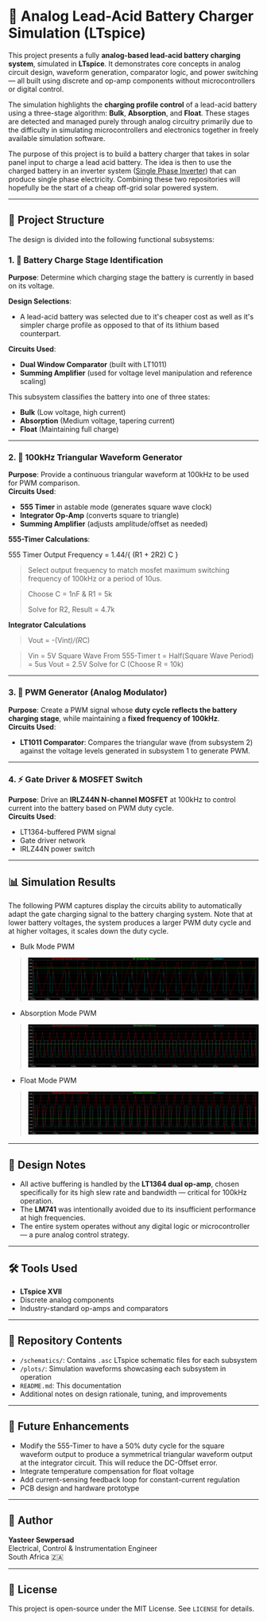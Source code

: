 # 🪫 Analog Lead-Acid Battery Charger Simulation (LTspice)

This project presents a fully **analog-based lead-acid battery charging system**, simulated in **LTspice**. It demonstrates core concepts in analog circuit design, waveform generation, comparator logic, and power switching — all built using discrete and op-amp components without microcontrollers or digital control.

The simulation highlights the **charging profile control** of a lead-acid battery using a three-stage algorithm: **Bulk**, **Absorption**, and **Float**. These stages are detected and managed purely through analog circuitry primarily due to the difficulty in simulating microcontrollers and electronics together in freely available simulation software. 

The purpose of this project is to build a battery charger that takes in solar panel input to charge a lead acid battery. The idea is then to use the charged battery in an inverter system ([Single Phase Inverter](https://github.com/Yasteer/Single-Phase-Inverter)) that can produce single phase electricity. Combining these two repositories will hopefully be the start of a cheap off-grid solar powered system.

---

## 🧩 Project Structure

The design is divided into the following functional subsystems:

### 1. 🔋 Battery Charge Stage Identification
**Purpose**: Determine which charging stage the battery is currently in based on its voltage.

**Design Selections**: 
- A lead-acid battery was selected due to it's cheaper cost as well as it's simpler charge profile as opposed to that of its lithium based counterpart.

**Circuits Used**:
- **Dual Window Comparator** (built with LT1011)
- **Summing Amplifier** (used for voltage level manipulation and reference scaling)

This subsystem classifies the battery into one of three states:
- **Bulk** (Low voltage, high current)
- **Absorption** (Medium voltage, tapering current)
- **Float** (Maintaining full charge)

---

### 2. 📐 100kHz Triangular Waveform Generator
**Purpose**: Provide a continuous triangular waveform at 100kHz to be used for PWM comparison.  
**Circuits Used**:
- **555 Timer** in astable mode (generates square wave clock)
- **Integrator Op-Amp** (converts square to triangle)
- **Summing Amplifier** (adjusts amplitude/offset as needed)

**555-Timer Calculations**:

555 Timer Output Frequency = 1.44/{ (R1 + 2R2) C }
> Select output frequency to match mosfet maximum switching frequency of 100kHz or a period of 10us.

> Choose C = 1nF & R1 = 5k
>
> Solve for R2, Result = 4.7k

**Integrator Calculations**

> Vout = -(Vin*t)/(R*C)

> Vin = 5V Square Wave From 555-Timer
> t = Half(Square Wave Period) = 5us
> Vout = 2.5V
> Solve for C (Choose R = 10k)
---

### 3. 🧠 PWM Generator (Analog Modulator)
**Purpose**: Create a PWM signal whose **duty cycle reflects the battery charging stage**, while maintaining a **fixed frequency of 100kHz**.  
**Circuits Used**:
- **LT1011 Comparator**: Compares the triangular wave (from subsystem 2) against the voltage levels generated in subsystem 1 to generate PWM.

---

### 4. ⚡ Gate Driver & MOSFET Switch
**Purpose**: Drive an **IRLZ44N N-channel MOSFET** at 100kHz to control current into the battery based on PWM duty cycle.  
**Circuits Used**:
- LT1364-buffered PWM signal
- Gate driver network
- IRLZ44N power switch

---

## 📊 Simulation Results
The following PWM captures display the circuits ability to automatically adapt the gate charging signal to the battery charging system.
Note that at lower battery voltages, the system produces a larger PWM duty cycle and at higher voltages, it scales down the duty cycle.

* Bulk Mode PWM
> ![Bulk Mode PWM](Simulation_Results/BulkModeChargingReference.PNG)

* Absorption Mode PWM
> ![Absorption Mode PWM](Simulation_Results/AbsorptionModeChargingReference.PNG)

* Float Mode PWM
> ![Float Mode PWM](Simulation_Results/FloatModeChargingReference.PNG)
---

## 🧠 Design Notes

- All active buffering is handled by the **LT1364 dual op-amp**, chosen specifically for its high slew rate and bandwidth — critical for 100kHz operation.
- The **LM741** was intentionally avoided due to its insufficient performance at high frequencies.
- The entire system operates without any digital logic or microcontroller — a pure analog control strategy.

---

## 🛠️ Tools Used

- **LTspice XVII**
- Discrete analog components
- Industry-standard op-amps and comparators

---

## 📁 Repository Contents

- `/schematics/`: Contains `.asc` LTspice schematic files for each subsystem
- `/plots/`: Simulation waveforms showcasing each subsystem in operation
- `README.md`: This documentation
- Additional notes on design rationale, tuning, and improvements

---

## 📌 Future Enhancements

- Modify the 555-Timer to have a 50% duty cycle for the square waveform output to produce a symmetrical triangular waveform output at the integrator circuit. This will reduce the DC-Offset error.
- Integrate temperature compensation for float voltage
- Add current-sensing feedback loop for constant-current regulation
- PCB design and hardware prototype

---

## 👤 Author

**Yasteer Sewpersad**  
Electrical, Control & Instrumentation Engineer  
South Africa 🇿🇦

---

## 📜 License

This project is open-source under the MIT License. See `LICENSE` for details.

